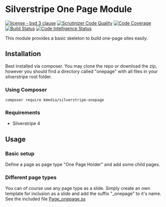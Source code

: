 # Silverstripe One Page Module
[![license - bsd 3 clause](https://img.shields.io/:license-BSD%203--Clause-blue.svg)](https://opensource.org/licenses/BSD-3-Clause)
[![Scrutinizer Code Quality](https://scrutinizer-ci.com/g/kMediaGbR/silverstripe-onepage/badges/quality-score.png?b=master)](https://scrutinizer-ci.com/g/kMediaGbR/silverstripe-onepage/?branch=master)
[![Code Coverage](https://scrutinizer-ci.com/g/kMediaGbR/silverstripe-onepage/badges/coverage.png?b=master)](https://scrutinizer-ci.com/g/kMediaGbR/silverstripe-onepage/?branch=master)
[![Build Status](https://scrutinizer-ci.com/g/kMediaGbR/silverstripe-onepage/badges/build.png?b=master)](https://scrutinizer-ci.com/g/kMediaGbR/silverstripe-onepage/build-status/master)
[![Code Intelligence Status](https://scrutinizer-ci.com/g/kMediaGbR/silverstripe-onepage/badges/code-intelligence.svg?b=master)](https://scrutinizer-ci.com/code-intelligence)

This module provides a basic skeleton to build one-page sites easily.

## Installation
Best installed via composer. You may clone the repo or download the zip, however you should find a directory called "onepage" with all files in your silverstripe root folder.

### Using Composer
```
composer require kmedia/silverstripe-onepage
```

### Requirements
  * Silverstripe 4

## Usage
### Basic setup
Define a page as page type "One Page Holder" and add some child pages.

### Different page types
You can of course use any page type as a slide. Simply create an own template for inclusion as a slide and add the suffix "_onepage" to it's name. 
See the included file [Page_onepage.ss](templates/Includes/Page_onepage.ss)
